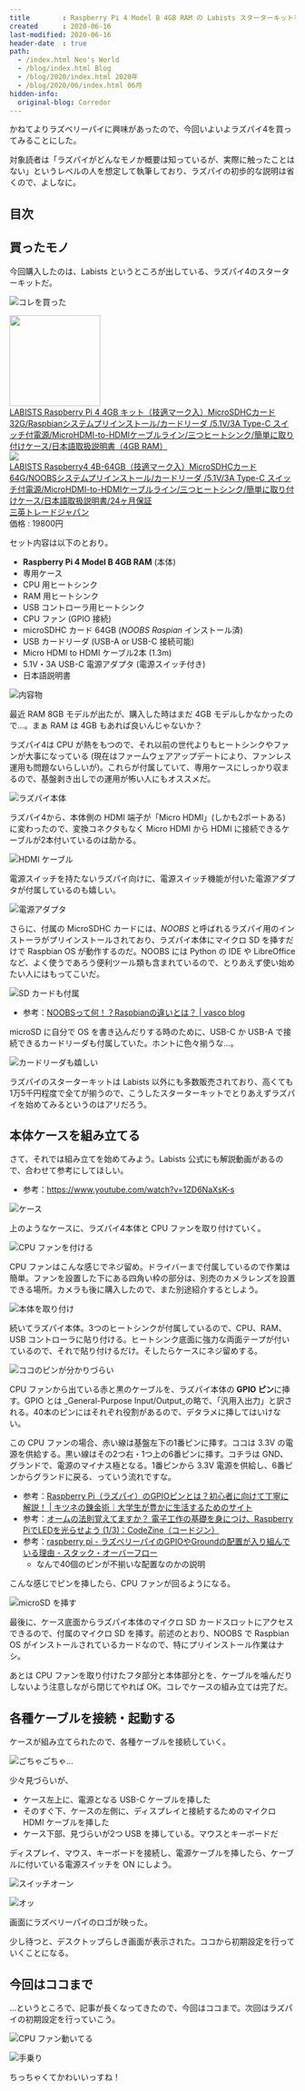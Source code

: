 ```yaml
---
title        : Raspberry Pi 4 Model B 4GB RAM の Labists スターターキットを買ってラズパイデビューした
created      : 2020-06-16
last-modified: 2020-06-16
header-date  : true
path:
  - /index.html Neo's World
  - /blog/index.html Blog
  - /blog/2020/index.html 2020年
  - /blog/2020/06/index.html 06月
hidden-info:
  original-blog: Corredor
---
```


かねてよりラズベリーパイに興味があったので、今回いよいよラズパイ4を買ってみることにした。

対象読者は「ラズパイがどんなモノか概要は知っているが、実際に触ったことはない」というレベルの人を想定して執筆しており、ラズパイの初歩的な説明は省くので、よしなに。

## 目次

## 買ったモノ

今回購入したのは、Labists というところが出している、ラズパイ4のスターターキットだ。

![コレを買った](16-01-11.jpg)

<div class="ad-amazon">
  <div class="ad-amazon-image">
    <a href="https://www.amazon.co.jp/dp/B082VVJCPT?tag=neos21-22&amp;linkCode=osi&amp;th=1&amp;psc=1">
      <img src="https://m.media-amazon.com/images/I/51yb9HfX7xL._SL160_.jpg" width="160" height="160">
    </a>
  </div>
  <div class="ad-amazon-info">
    <div class="ad-amazon-title">
      <a href="https://www.amazon.co.jp/dp/B082VVJCPT?tag=neos21-22&amp;linkCode=osi&amp;th=1&amp;psc=1">LABISTS Raspberry Pi 4 4GB キット（技適マーク入）MicroSDHCカード32G/Raspbianシステムプリインストール/カードリーダ /5.1V/3A Type-C スイッチ付電源/MicroHDMI-to-HDMIケーブルライン/三つヒートシンク/簡単に取り付けケース/日本語取扱説明書（4GB RAM）</a>
    </div>
  </div>
</div>

<div class="ad-rakuten">
  <div class="ad-rakuten-image">
    <a href="https://hb.afl.rakuten.co.jp/hgc/g00tau72.waxyc064.g00tau72.waxyd144/?pc=https%3A%2F%2Fitem.rakuten.co.jp%2Fsanei-trade%2F10000016%2F&amp;m=http%3A%2F%2Fm.rakuten.co.jp%2Fsanei-trade%2Fi%2F10000016%2F">
      <img src="https://thumbnail.image.rakuten.co.jp/@0_mall/sanei-trade/cabinet/07575624/imgrc0074070493.jpg?_ex=128x128">
    </a>
  </div>
  <div class="ad-rakuten-info">
    <div class="ad-rakuten-title">
      <a href="https://hb.afl.rakuten.co.jp/hgc/g00tau72.waxyc064.g00tau72.waxyd144/?pc=https%3A%2F%2Fitem.rakuten.co.jp%2Fsanei-trade%2F10000016%2F&amp;m=http%3A%2F%2Fm.rakuten.co.jp%2Fsanei-trade%2Fi%2F10000016%2F">LABISTS Raspberry4 4B-64GB（技適マーク入）MicroSDHCカード64G/NOOBSシステムプリインストール/カードリーダ /5.1V/3A Type-C スイッチ付電源/MicroHDMI-to-HDMIケーブルライン/三つヒートシンク/簡単に取り付けケース/日本語取扱説明書/24ヶ月保証</a>
    </div>
    <div class="ad-rakuten-shop">
      <a href="https://hb.afl.rakuten.co.jp/hgc/g00tau72.waxyc064.g00tau72.waxyd144/?pc=https%3A%2F%2Fwww.rakuten.co.jp%2Fsanei-trade%2F&amp;m=http%3A%2F%2Fm.rakuten.co.jp%2Fsanei-trade%2F">三英トレードジャパン</a>
    </div>
    <div class="ad-rakuten-price">価格 : 19800円</div>
  </div>
</div>

セット内容は以下のとおり。

- **Raspberry Pi 4 Model B 4GB RAM** (本体)
- 専用ケース
- CPU 用ヒートシンク
- RAM 用ヒートシンク
- USB コントローラ用ヒートシンク
- CPU ファン (GPIO 接続)
- microSDHC カード 64GB (_NOOBS Raspian_ インストール済)
- USB カードリーダ (USB-A or USB-C 接続可能)
- Micro HDMI to HDMI ケーブル2本 (1.3m)
- 5.1V・3A USB-C 電源アダプタ (電源スイッチ付き)
- 日本語説明書

![内容物](16-01-12.jpg)

最近 RAM 8GB モデルが出たが、購入した時はまだ 4GB モデルしかなかったので…。まぁ RAM は 4GB もあれば良いんじゃないか？

ラズパイ4は CPU が熱をもつので、それ以前の世代よりもヒートシンクやファンが大事になっている (現在はファームウェアアップデートにより、ファンレス運用も問題ないらしいが)。これらが付属していて、専用ケースにしっかり収まるので、基盤剥き出しでの運用が怖い人にもオススメだ。

![ラズパイ本体](16-01-13.jpg)

ラズパイ4から、本体側の HDMI 端子が「Micro HDMI」(しかも2ポートある) に変わったので、変換コネクタもなく Micro HDMI から HDMI に接続できるケーブルが2本付いているのは助かる。

![HDMI ケーブル](16-01-14.jpg)

電源スイッチを持たないラズパイ向けに、電源スイッチ機能が付いた電源アダプタが付属しているのも嬉しい。

![電源アダプタ](16-01-15.jpg)

さらに、付属の MicroSDHC カードには、_NOOBS_ と呼ばれるラズパイ用のインストーラがプリインストールされており、ラズパイ本体にマイクロ SD を挿すだけで Raspbian OS が動作するのだ。NOOBS には Python の IDE や LibreOffice など、よく使うであろう便利ツール類も含まれているので、とりあえず使い始めたい人にはもってこいだ。

![SD カードも付属](16-01-16.jpg)

- 参考：[NOOBSって何！？Raspbianの違いとは？ | vasco blog](https://vasco-blog.com/blog/2019/07/06/deference-noobs-and-raspbian/)

microSD に自分で OS を書き込んだりする時のために、USB-C か USB-A で接続できるカードリーダも付属していた。ホントに色々揃うな…。

![カードリーダも嬉しい](16-01-17.jpg)

ラズパイのスターターキットは Labists 以外にも多数販売されており、高くても1万5千円程度で全てが揃うので、こうしたスターターキットでとりあえずラズパイを始めてみるというのはアリだろう。

## 本体ケースを組み立てる

さて、それでは組み立てを始めてみよう。Labists 公式にも解説動画があるので、合わせて参考にしてほしい。

- 参考：<https://www.youtube.com/watch?v=1ZD6NaXsK-s>

![ケース](16-01-01.jpg)

上のようなケースに、ラズパイ4本体と CPU ファンを取り付けていく。

![CPU ファンを付ける](16-01-02.jpg)

CPU ファンはこんな感じでネジ留め。ドライバーまで付属しているので作業は簡単。ファンを設置した下にある四角い枠の部分は、別売のカメラレンズを設置できる場所。カメラも後に購入したので、また別途紹介するとしよう。

![本体を取り付け](16-01-03.jpg)

続いてラズパイ本体。3つのヒートシンクが付属しているので、CPU、RAM、USB コントローラに貼り付ける。ヒートシンク底面に強力な両面テープが付いているので、それで貼り付けるだけ。そしたらケースにネジ留めする。

![ココのピンが分かりづらい](16-01-04.jpg)

CPU ファンから出ている赤と黒のケーブルを、ラズパイ本体の **GPIO ピン**に挿す。GPIO とは _General-Purpose Input/Output_の略で、「汎用入出力」と訳される。40本のピンにはそれぞれ役割があるので、デタラメに挿してはいけない。

この CPU ファンの場合、赤い線は基盤左下の1番ピンに挿す。ココは 3.3V の電源を供給する。黒い線はその2つ右・1つ上の6番ピンに挿す。コチラは GND、グランドで、電源のマイナス極となる。1番ピンから 3.3V 電源を供給し、6番ピンからグランドに戻る、っていう流れですな。

- 参考：[Raspberry Pi（ラズパイ）のGPIOピンとは？初心者に向けて丁寧に解説！ | キツネの錬金術｜大学生が豊かに生活するためのサイト](https://robot-workshop.net/raspberry-pi-gpio)
- 参考：[オームの法則覚えてますか？ 電子工作の基礎を身につけ、Raspberry PiでLEDを光らせよう (1/3)：CodeZine（コードジン）](https://codezine.jp/article/detail/9128)
- 参考：[raspberry pi - ラズベリーパイのGPIOやGroundの配置が入り組んでいる理由 - スタック・オーバーフロー](https://ja.stackoverflow.com/questions/7022/%E3%83%A9%E3%82%BA%E3%83%99%E3%83%AA%E3%83%BC%E3%83%91%E3%82%A4%E3%81%AEgpio%E3%82%84ground%E3%81%AE%E9%85%8D%E7%BD%AE%E3%81%8C%E5%85%A5%E3%82%8A%E7%B5%84%E3%82%93%E3%81%A7%E3%81%84%E3%82%8B%E7%90%86%E7%94%B1)
  - なんで40個のピンが不揃いな配置なのかの説明

こんな感じでピンを挿したら、CPU ファンが回るようになる。

![microSD を挿す](16-01-05.jpg)

最後に、ケース底面からラズパイ本体のマイクロ SD カードスロットにアクセスできるので、付属のマイクロ SD を挿す。前述のとおり、NOOBS で Raspbian OS がインストールされているカードなので、特にプリインストール作業はナシ。

あとは CPU ファンを取り付けたフタ部分と本体部分とを、ケーブルを噛んだりしないよう注意しながら閉じてやれば OK。コレでケースの組み立ては完了だ。

## 各種ケーブルを接続・起動する

ケースが組み立てられたので、各種ケーブルを接続していく。

![ごちゃごちゃ…](16-01-06.jpg)

少々見づらいが、

- ケース左上に、電源となる USB-C ケーブルを挿した
- そのすぐ下、ケースの左側に、ディスプレイと接続するためのマイクロ HDMI ケーブルを挿した
- ケース下部、見づらいが2つ USB を挿している。マウスとキーボードだ

ディスプレイ、マウス、キーボードを接続し、電源ケーブルを挿したら、ケーブルに付いている電源スイッチを ON にしよう。

![スイッチオーン](16-01-07.jpg)

![オッ](16-01-08.jpg)

画面にラズベリーパイのロゴが映った。

少し待つと、デスクトップらしき画面が表示された。ココから初期設定を行っていくことになる。

## 今回はココまで

…というところで、記事が長くなってきたので、今回はココまで。次回はラズパイの初期設定を行っていこう。

![CPU ファン動いてる](16-01-09.jpg)

![手乗り](16-01-10.jpg)

ちっちゃくてかわいいっすね！
